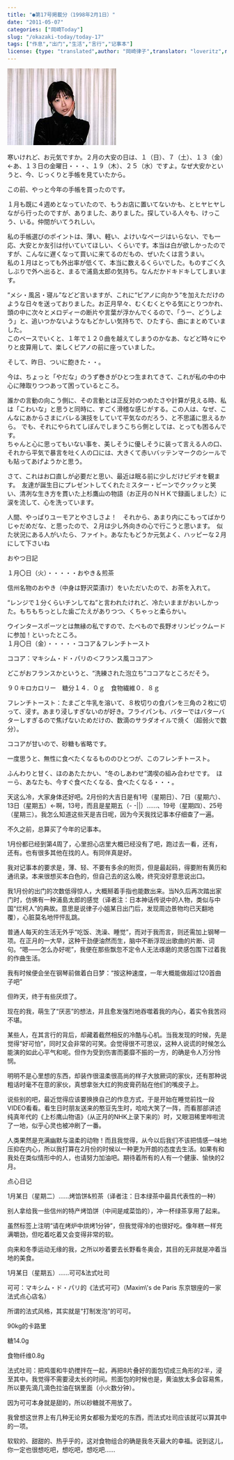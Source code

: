 ```yaml
---
title: "●第17号掲載分（1998年2月1日）"
date: "2011-05-07"
categories: ["岡崎Today"]
slug: "/okazaki-today/today-17"
tags: ["作息","出门","生活","言行","记事本"]
license: {type: "translated",author: "岡崎律子",translator: "loveritz",reproduced-url: "http://www.ne.jp/asahi/okazaki/book/today/today17.html",reproduced-website: "岡崎律子Book"}
---
```


[![curtain2](./images/curtain2.jpg)](./images/curtain2.jpg)  

  
寒いけれど、お元気ですか。２月の大安の日は、１（日）、７（土）、１３（金）←あ、１３日の金曜日・・・、１９（木）、２５（水）ですよ。なぜ大安かというと、今、じっくりと手帳を見ていたから。  

  
この前、やっと今年の手帳を買ったのです。  

  
１月も既に４週めとなっていたので、もうお店に置いてないかも、とヒヤヒヤしながら行ったのですが、ありました、ありました。探している人々も、けっこう、いる。仲間がいてうれしい。  

  
私の手帳選びのポイントは、薄い、軽い、よけいなページはいらない、でも一応、大安とか友引は付いていてほしい、くらいです。本当は白が欲しかったのですが、こんなに遅くなって買いに来てるのだもの、ぜいたくは言うまい。  
私の１月はとっても外出率が低くて、本当に数えるくらいでした。ものすごく久しぶりで外へ出ると、まるで浦島太郎の気持ち。なんだかドキドキしてしまいます。  

  
“メシ・風呂・寝ル”などど言いますが、これに“ピアノに向かう“を加えただけのような日々を送っておりました。お正月早々、むくむくとやる気にとりつかれ、頭の中に次々とメロディーの断片や言葉が浮かんでくるので、「うー、どうしよう」と、追いつかないようなもどかしい気持ちで、ひたすら、曲にまとめていました。  
このペースでいくと、１年で１２０曲を越えてしまうのかなあ、などど時々にやりと皮算用して、楽しくピアノの前に座っていました。  

  
そして、昨日、ついに飽きた・・。  

  
今は、ちょっと「やだな」のうず巻きがひとつ生まれてきて、これが私の中の中心に陣取りつつあって困っているところ。  

  
誰かの言動の向こう側に、その言動とは正反対のつめたさや計算が見える時、私は「こわいな」と思うと同時に、すごく滑稽な感じがする。この人は、なぜ、こんなにあからさまにバレる演技をしていて平気なのだろう、と不思議に思えるから。 でも、それにやられてしぼんでしまうこちら側としては、とっても困るんです。  
ちゃんと心に思ってもいない事を、美しそうに優しそうに装って言える人の口、それから平気で暴言を吐く人の口には、大きくて赤いバッテンマークのシールでも貼ってあげようかと思う。  

  
さて、これはお口直しが必要だと思い、最近は眠る前に少しだけビデオを観ます。　友達が誕生日にプレゼントしてくれたミスター・ビーンでクックッと笑い、清冽な生き方を貫いた上杉鷹山の物語（お正月のＮＨＫで録画しました）に涙を流して、心を洗っています。  

  
人間、やっぱりユーモアとやさしさよ！　それから、あまり内にこもってばかりじゃだめだな、と思ったので、２月は少し外向きの心で行こうと思います。　似た状況にある人がいたら、ファイト。あなたもどうか元気よく、ハッピーな２月にして下さいね  

  
おやつ日記  

  
１月〇日（火）・・・・・おやき＆煎茶  

  
信州名物のおやき（中身は野沢菜漬け）をいただいたので、お茶を入れて。  

  
“レンジで１分くらいチンしてね”と言われたけれど、冷たいままがおいしかった。もちもちっとした歯ごたえがありつつ、くちゃっと柔らかい。  

  
ウインタースポーツとは無縁の私ですので、たべもので長野オリンピックムードに参加！といったところ。  
１月〇日（金）・・・・・ココア＆フレンチトースト  

  
ココア：マキシム・ド・パリの＜フランス風ココア＞  

  
どこがおフランスかというと、“洗練された泡立ち”ココアなところだそう。  

  
９０キロカロリー　糖分１４．０ｇ　食物繊維０．８ｇ  

  
フレンチトースト：たまごと牛乳を溶いて、８枚切りの食パンを三角の２枚に切って、浸す。あまり浸しすぎないのが好き。フライパンも、バターではバターバターしすぎるので焦げないためだけの、数滴のサラダオイルで焼く（超弱火で数分）。  

  
ココアが甘いので、砂糖も省略です。  

  
一度思うと、無性に食べたくなるもののひとつが、このフレンチトースト。  

  
ふんわりと甘く、ほのあたたかい、“冬のしあわせ”満喫の組み合わせです。　ほーら、あなたも、今すぐ食べたくなる、食べたくなる・・・。  

  
天这么冷，大家身体还好吧。2月份的大吉日是有1号（星期日）、7日（星期六）、13日（星期五）←啊，13号，而且是星期五（- -||）……、19号（星期四）、25号（星期三）。我怎么知道这些天是吉日呢，因为今天我找记事本仔细查了一遍。  

  
不久之前，总算买了今年的记事本。  

  
1月份都已经到第4周了，心里担心店里大概已经没有了吧，跑过去一看，还有，还有。也有很多其他在找的人。有同伴真是好。  

  
我对记事本的要求是，薄、轻、不要有多余的附页，但是最起码，得要附有黄历和通讯录。本来很想买本白色的，但自己去的这么晚，终究没好意思说出口。  

  
我1月份的出门的次数低得惊人，大概掰着手指也能数出来。当N久后再次踏出家门时，仿佛有一种浦島太郎的感觉（译者注：日本神话传说中的人物，类似与中国“烂柯人”的典故。意思是说律子小姐某日出门后，发现周边景物均已天翻地覆），心脏莫名地怦怦乱跳。  

  
普通人每天的生活无外乎“吃饭、洗澡、睡觉”，而对于我而言，则还需加上钢琴一项。在正月的一大早，这种干劲便油然而生，脑中不断浮现出歌曲的片断、词句。“嗯――怎么办好呢”，我便在那些飘忽不定令人无法琢磨的灵感包围下过着我的作曲生活。  

  
我有时候便会坐在钢琴前做着白日梦：“按这种速度，一年大概能做超过120首曲子吧”  

  
但昨天，终于有些厌烦了。  

  
现在的我，萌生了“厌恶”的想法，并且愈发强烈地吞噬着我的内心，着实令我苦闷不堪。  

  
某些人，在其言行的背后，却藏着截然相反的冷酷与心机。当我发现的时候，先是觉得“好可怕”，同时又会非常的可笑。会觉得很不可思议，这种人说谎的时候怎么能演的如此心平气和呢。但作为受到伤害而萎靡不振的一方，的确是令人万分怜悯。  

  
明明不是心里想的东西，却装作很温柔很高尚的样子大放厥词的家伙，还有那种说粗话时毫不在意的家伙，真想拿张大红的狗皮膏药贴在他们的嘴皮子上。  

  
说些别的吧，最近觉得应该要换换自己的作息方式，于是开始在睡觉前找一段VIDEO看看。看生日时朋友送来的憨豆先生时，哈哈大笑了一阵，而看那部讲述纯真年代的《上杉鹰山物语》（从正月的NHK上录下来的）时，又眼泪稀里哗啦流了一地，似乎心灵也被冲刷了一番。  

  
人类果然是充满幽默与温柔的动物！而且我觉得，从今以后我们不该把情感一味地压抑在内心，所以我打算在2月份的时候以一种更为开朗的态度去生活。如果有和我处在类似情形中的人，也请努力加油吧。期待着所有的人有一个健康、愉快的2月。  

  
点心日记  

  
1月某日（星期二）……烤馅饼&煎茶（译者注：日本绿茶中最具代表性的一种）  

  
别人拿给我一些信州的特产烤馅饼（中间是咸菜馅的），冲一杯绿茶享用了起来。  

  
虽然标签上注明“请在烤炉中烘烤1分钟”，但我觉得冷的也很好吃。像年糕一样充满嚼劲，但吃着吃着又会变得非常的软。  

  
向来和冬季运动无缘的我，之所以吵着要去长野看冬奥会，其目的无非就是冲着当地的美食。  

  
1月某日（星期五）……可可&法式吐司  

  
可可：マキシム・ド・パリ的《法式可可》（Maxim\\'s de Paris 东京银座的一家法式点心店名）  

  
所谓的法式风格，其实就是“打制发泡”的可可。  

  
90kg的卡路里  

  
糖14.0g  

  
食物纤维0.8g  

  
法式吐司：把鸡蛋和牛奶搅拌在一起，再把8片叠好的面包切成三角形的2半，浸至其中。我觉得不需要浸太长的时间。煎面包的时候也是，黄油放太多会容易焦，所以要先滴几滴色拉油在锅里面（小火数分钟）。  

  
因为可可本身就是甜的，所以砂糖就不用放了。  

  
我曾想这世界上有几种无论男女都极为爱吃的东西，而法式吐司应该就可以算其中的一项。  

  
软软的、甜甜的、热乎乎的，这对食物组合的确是我冬天最大的幸福。说到这儿，你一定也很想吃吧，想吃吧，想吃吧……
